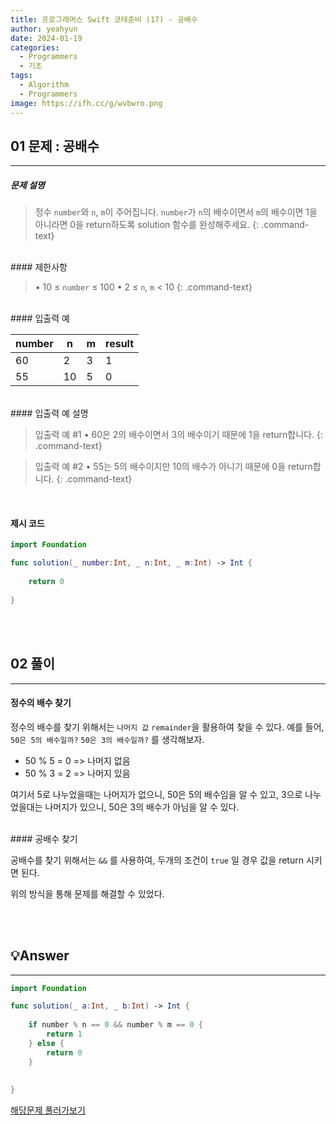 ```yaml
---
title: 프로그래머스 Swift 코테준비 (17) - 공배수
author: yeahyun
date: 2024-01-19
categories:
  - Programmers
  - 기초
tags:
  - Algorithm
  - Programmers
image: https://ifh.cc/g/wvbwro.png
---
```

## 01 문제 : 공배수
---
##### 문제 설명

>정수 `number`와 `n`, `m`이 주어집니다. `number`가 `n`의 배수이면서 `m`의 배수이면 1을 아니라면 0을 return하도록 solution 함수를 완성해주세요.
{: .command-text}

<br>
#### 제한사항

>• 10 ≤ `number` ≤ 100
>• 2 ≤ `n`, `m` < 10
{: .command-text}

<br>
#### 입출력 예

|number|n|m|result|
|---|---|---|---|
|60|2|3|1|
|55|10|5|0|

<br>
#### 입출력 예 설명

>입출력 예 #1
	• 60은 2의 배수이면서 3의 배수이기 때문에 1을 return합니다.
{: .command-text}


>입출력 예 #2
	• 55는 5의 배수이지만 10의 배수가 아니기 때문에 0을 return합니다.
{: .command-text}

<br>

#### 제시 코드

```swift
import Foundation

func solution(_ number:Int, _ n:Int, _ m:Int) -> Int {
    
    return 0
    
}
```

<br>
<br>

## 02 풀이 
---

#### 정수의 배수 찾기

정수의 배수를 찾기 위해서는 `나머지 값` `remainder`을 활용하여 찾을 수 있다.
예를 들어, `50은 5의 배수일까?` `50은 3의 배수일까?` 를 생각해보자.

- 50 % 5 = 0  => 나머지 없음
- 50 % 3 = 2 => 나머지 있음

여기서 5로 나누었을때는 나머지가 없으니, 50은 5의 배수임을 알 수 있고,
3으로 나누었을대는 나머지가 있으니, 50은 3의 배수가 아님을 알 수 있다.

<br>
#### 공배수 찾기

공배수를 찾기 위해서는 `&&` 를 사용하여, 두개의 조건이 `true` 일 경우 값을 return 시키면 된다.

위의 방식을 통해 문제를 해결할 수 있었다.
 

<br>
<br>

## 💡Answer
---

```swift
import Foundation

func solution(_ a:Int, _ b:Int) -> Int {
    
    if number % n == 0 && number % m == 0 {
        return 1
    } else {
        return 0
    }
    
    
}
```


[해당문제 풀러가보기](https://school.programmers.co.kr/learn/courses/30/lessons/181936)


